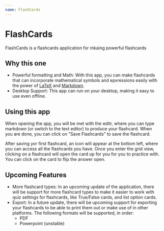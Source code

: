 ```yaml
---
name: FlashCards
---
```

# FlashCards

FlashCards is a flashcards application for mkaing powerful flashcards

## Why this one
- Powerful formatting and Math: With this app, you can make flashcards that can incorporate mathematical symbols and epxressions easily with the power of [LaTeX]() and [Markdown]().
- Desktop Support: This app can run on your desktop, making it easy to use even offline.

## Using this app
When opening the app, you will be met with the editr, where you can type markdown (or switch to the text editor) to produce your flashcard. When you are done, you can click on "Save Flashcards" to save the flashcard.

After saving yor first flashcard, an icon will appear at the bottom left, where you can access all the flashcards you have. Once you enter the grid view, clicking on a flashcard will open the card up for you for you to practice with. You can click on the card to flip the answer open.

## Upcoming Features
- More flashcard types: In an upcoming update of the application, there will be support for more flashcard types to make it easier to work with quiz settings for flashcards, like True/False cards, and list option cards.
- Export: In a future update, there will be upcoming support for exporting your flashcards to be able to print them out or make use of in other platforms. The following formats will be supported, in order:
    - PDF
    - Powerpoint (unstable)
